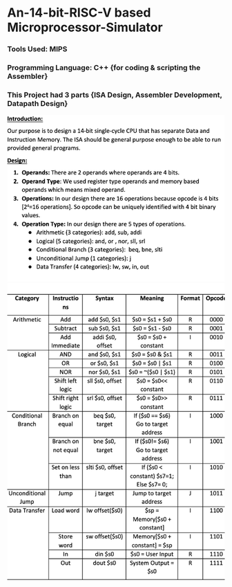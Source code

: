 # An-14-bit-RISC-V based Microprocessor-Simulator

### Tools Used: MIPS 
### Programming Language: C++ {for coding & scripting the Assembler} 
### This Project had 3 parts {ISA Design, Assembler Development, Datapath Design}

![Alt text](image.png)
![Alt text](image-1.png)
